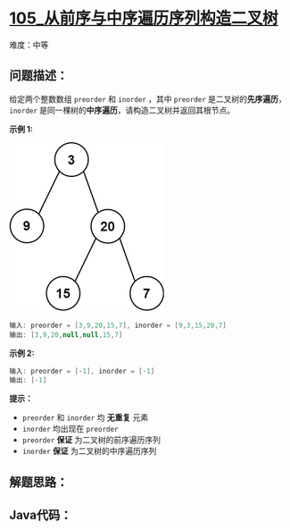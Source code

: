 # [105_从前序与中序遍历序列构造二叉树](https://leetcode.cn/problems/construct-binary-tree-from-preorder-and-inorder-traversal/)

难度：中等

## 问题描述：

给定两个整数数组 `preorder` 和 `inorder` ，其中 `preorder` 是二叉树的**先序遍历**， `inorder` 是同一棵树的**中序遍历**，请构造二叉树并返回其根节点。

**示例 1:**

![img](../../assets/imgs/tree.jpg)

```java
输入: preorder = [3,9,20,15,7], inorder = [9,3,15,20,7]
输出: [3,9,20,null,null,15,7]
```

**示例 2:**

```java
输入: preorder = [-1], inorder = [-1]
输出: [-1]
```

**提示：**

- `preorder` 和 `inorder` 均 **无重复** 元素
- `inorder` 均出现在 `preorder`
- `preorder` **保证** 为二叉树的前序遍历序列
- `inorder` **保证** 为二叉树的中序遍历序列

## 解题思路：



## Java代码：
